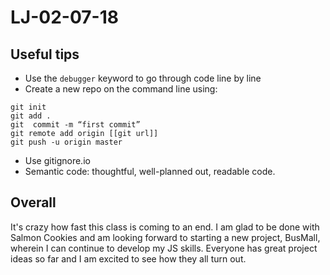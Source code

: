 # LJ-02-07-18
## Useful tips
- Use the ` debugger ` keyword to go through code line by line
- Create a new repo on the command line using:
``` 
git init 
git add .
git  commit -m “first commit” 
git remote add origin [[git url]] 
git push -u origin master 
```
- Use gitignore.io
- Semantic code: thoughtful, well-planned out, readable code. 
## Overall
It's crazy how fast this class is coming to an end. I am glad to be done with Salmon Cookies and am looking forward to starting a new project, BusMall, wherein I can continue to develop my JS skills. Everyone has great project ideas so far and I am excited to see how they all turn out. 